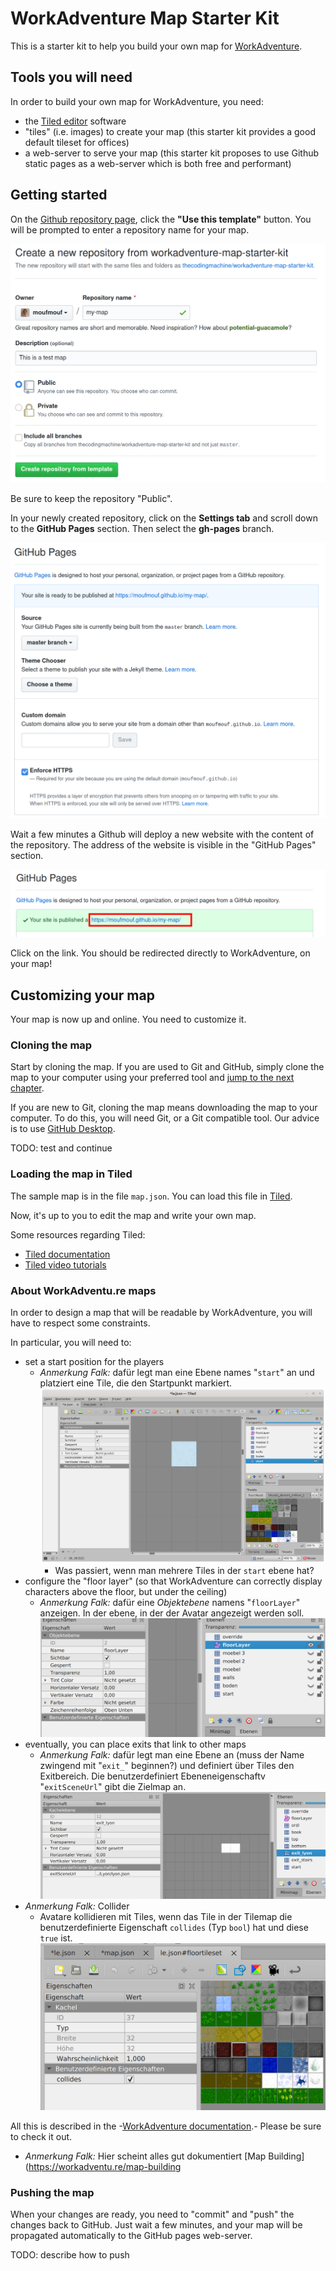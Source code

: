 # WorkAdventure Map Starter Kit

This is a starter kit to help you build your own map for [WorkAdventure](https://workadventu.re).

## Tools you will need

In order to build your own map for WorkAdventure, you need:

- the [Tiled editor](https://www.mapeditor.org/) software
- "tiles" (i.e. images) to create your map (this starter kit provides a good default tileset for offices)
- a web-server to serve your map (this starter kit proposes to use Github static pages as a web-server which is both free and performant)

## Getting started

On the [Github repository page](https://github.com/thecodingmachine/workadventure-map-starter-kit),
click the **"Use this template"** button. You will be prompted to enter a repository name for your map.

![](docs/create_repo.png)

Be sure to keep the repository "Public".

In your newly created repository, click on the **Settings tab** and scroll down to the **GitHub Pages** section.
Then select the **gh-pages** branch. 

![](docs/github_pages.png)

Wait a few minutes a Github will deploy a new website with the content of the repository.
The address of the website is visible in the "GitHub Pages" section.

![](docs/website_address.png)

Click on the link. You should be redirected directly to WorkAdventure, on your map!

## Customizing your map

Your map is now up and online. You need to customize it.

### Cloning the map

Start by cloning the map. If you are used to Git and GitHub, simply clone the map
to your computer using your preferred tool and [jump to the next chapter](#loading-the-map-in-tiled).

If you are new to Git, cloning the map means downloading the map to your computer.
To do this, you will need Git, or a Git compatible tool. Our advice is to use
[GitHub Desktop](https://desktop.github.com/).

TODO: test and continue

### Loading the map in Tiled

The sample map is in the file `map.json`.
You can load this file in [Tiled](https://www.mapeditor.org/).

Now, it's up to you to edit the map and write your own map.

Some resources regarding Tiled:

- [Tiled documentation](https://doc.mapeditor.org/en/stable/manual/introduction/)
- [Tiled video tutorials](https://www.gamefromscratch.com/post/2015/10/14/Tiled-Map-Editor-Tutorial-Series.aspx)

### About WorkAdventu.re maps

In order to design a map that will be readable by WorkAdventure, you will have to respect some constraints.

In particular, you will need to:

- set a start position for the players
    - *Anmerkung Falk:* dafür legt man eine Ebene names "`start`" an und platziert eine Tile, die den Startpunkt markiert. ![](docs/start.png)
        - Was passiert, wenn man mehrere Tiles in der `start` ebene hat?
- configure the "floor layer" (so that WorkAdventure can correctly display characters above the floor, but under the ceiling)
    - *Anmerkung Falk:* dafür eine *Objektebene* namens "`floorLayer`" anzeigen. In der ebene, in der der Avatar angezeigt werden soll. ![](docs/floorLayer.png)
- eventually, you can place exits that link to other maps
    - *Anmerkung Falk:* dafür legt man eine Ebene an (muss der Name zwingend mit "`exit_`" beginnen?) und definiert über Tiles den Exitbereich. Die benutzerdefiniert Ebeneneigenschaftv "`exitSceneUrl`" gibt die Zielmap an. ![](docs/exit.png)
- *Anmerkung Falk:* Collider
    - Avatare kollidieren mit Tiles, wenn das Tile in der Tilemap die benutzerdefinierte Eigenschaft `collides` (Typ `bool`) hat und diese `true` ist. ![](docs/collider.png)

All this is described in the -[WorkAdventure documentation](https://github.com/thecodingmachine/workadventure/#designing-a-map).-
Please be sure to check it out. 

- *Anmerkung Falk:* Hier scheint alles gut dokumentiert [Map Building](https://workadventu.re/map-building

### Pushing the map

When your changes are ready, you need to "commit" and "push" the changes back to GitHub.
Just wait a few minutes, and your map will be propagated automatically to the GitHub pages web-server.

TODO: describe how to push
